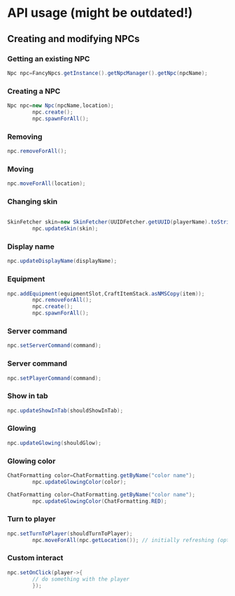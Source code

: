 # API usage (might be outdated!)

## Creating and modifying NPCs

### Getting an existing NPC

```java
Npc npc=FancyNpcs.getInstance().getNpcManager().getNpc(npcName);
```

### Creating a NPC

```java
Npc npc=new Npc(npcName,location);
        npc.create();
        npc.spawnForAll();
```

### Removing

```java
npc.removeForAll();
```

### Moving

```java
npc.moveForAll(location);
```

### Changing skin

```java

SkinFetcher skin=new SkinFetcher(UUIDFetcher.getUUID(playerName).toString());
        npc.updateSkin(skin);
```

### Display name

```java
npc.updateDisplayName(displayName);
```

### Equipment

```java
npc.addEquipment(equipmentSlot,CraftItemStack.asNMSCopy(item));
        npc.removeForAll();
        npc.create();
        npc.spawnForAll();
```

### Server command

```java
npc.setServerCommand(command);
```

### Server command

```java
npc.setPlayerCommand(command);
```

### Show in tab

```java
npc.updateShowInTab(shouldShowInTab);
```

### Glowing

```java
npc.updateGlowing(shouldGlow);
```

### Glowing color

```java
ChatFormatting color=ChatFormatting.getByName("color name");
        npc.updateGlowingColor(color);
```

```java
ChatFormatting color=ChatFormatting.getByName("color name");
        npc.updateGlowingColor(ChatFormatting.RED);
```

### Turn to player

```java
npc.setTurnToPlayer(shouldTurnToPlayer);
        npc.moveForAll(npc.getLocation()); // initially refreshing (optional)
```

### Custom interact

```java
npc.setOnClick(player->{
        // do something with the player
        });
```